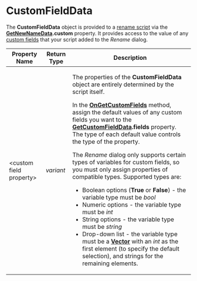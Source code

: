 # CustomFieldData

The **CustomFieldData** object is provided to a [rename script](/Manual/scripting/rename_scripts/README.md) via the **[GetNewNameData](getnewnamedata.md).custom** property. It provides access to the value of any [custom fields](/Manual/scripting/rename_scripts/custom_fields_in_the_rename_dialog.md) that your script added to the *Rename* dialog.  

<table>
<thead><tr><th>
Property Name</th><th>
Return Type</th><th>
Description
</th></tr></thead><tbody><tr><td>

\<custom field property\></td><td>

*variant*</td><td>

The properties of the **CustomFieldData** object are entirely determined by the script itself.

In the **[OnGetCustomFields](../scripting_events/ongetcustomfields.md)** method, assign the default values of any custom fields you want to the **[GetCustomFieldData](getcustomfielddata.md).fields** property. The type of each default value controls the type of the property.

The *Rename* dialog only supports certain types of variables for custom fields, so you must only assign properties of compatible types. Supported types are:

- Boolean options (**True** or **False**) - the variable type must be *bool*
- Numeric options - the variable type must be *int*
- String options - the variable type must be *string*
- Drop-down list - the variable type must be a **[Vector](vector.md)** with an *int* as the first element (to specify the default selection), and strings for the remaining elements.
</td></tr></tbody>
</table>

